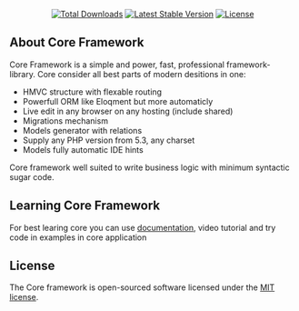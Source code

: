 <p align="center">
<a href="https://packagist.org/packages/kosmom/core"><img src="https://poser.pugx.org/kosmom/core/d/total.svg" alt="Total Downloads"></a>
<a href="https://packagist.org/packages/kosmom/core"><img src="https://poser.pugx.org/kosmom/core/v/stable.svg" alt="Latest Stable Version"></a>
<a href="https://packagist.org/packages/kosmom/core"><img src="https://poser.pugx.org/kosmom/core/license.svg" alt="License"></a>
</p>

## About Core Framework

Core Framework is a simple and power, fast, professional framework-library. Core consider all best parts of modern desitions in one:

- HMVC structure with flexable routing
- Powerfull ORM like Eloqment but more automaticly
- Live edit in any browser on any hosting (include shared)
- Migrations mechanism
- Models generator with relations
- Supply any PHP version from 5.3, any charset
- Models fully automatic IDE hints

Core framework well suited to write business logic with minimum syntactic sugar code.

## Learning Core Framework

For best learing core you can use [documentation](https://core.kosmom.ru), video tutorial and try code in examples in core application

## License

The Core framework is open-sourced software licensed under the [MIT license](https://opensource.org/licenses/MIT).
